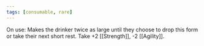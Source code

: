```yaml
---
tags: [consumable, rare]
---
```

On use: Makes the drinker twice as large until they choose to drop this form or take their next short rest. Take +2 [[Strength]], -2 [[Agility]].